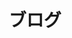 ---
title: ブログ
body_classes: header-image fullwidth

content:
    items:
       '@taxonomy':
         category: [ja]
    order:
        by: date
        dir: desc
    limit: 25
    pagination: true

feed:
    description: ホームサンプル記述
    lang: ja-ja
    limit: 10
    lenght: 500

pagination: true
blog_image: false
anchors:
    active: false
---